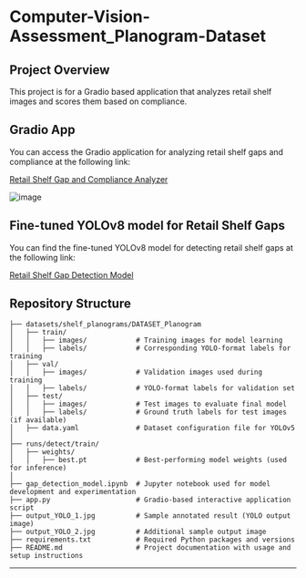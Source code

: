 # Computer-Vision-Assessment_Planogram-Dataset

## Project Overview
This project is for a Gradio based application that analyzes retail shelf images and scores them based on compliance.

## Gradio App
You can access the Gradio application for analyzing retail shelf gaps and compliance at the following link:

[Retail Shelf Gap and Compliance Analyzer](https://huggingface.co/spaces/akul-29/Retail-Shelf-Gap-and-Compliance-Analyzer)

![image](https://github.com/user-attachments/assets/457d0c8c-c856-4bb5-abf4-6911fe2ee9e9)


## Fine-tuned YOLOv8 model for Retail Shelf Gaps
You can find the fine-tuned YOLOv8 model for detecting retail shelf gaps at the following link:

[Retail Shelf Gap Detection Model](https://huggingface.co/akul-29/Retail-Shelf-Gap-Detection_Model)

## Repository Structure
```
├── datasets/shelf_planograms/DATASET_Planogram
│   ├── train/
│   │   ├── images/            # Training images for model learning
│   │   ├── labels/            # Corresponding YOLO-format labels for training
│   ├── val/
│   │   ├── images/            # Validation images used during training
│   │   ├── labels/            # YOLO-format labels for validation set
│   ├── test/
│   │   ├── images/            # Test images to evaluate final model
│   │   ├── labels/            # Ground truth labels for test images (if available)
│   ├── data.yaml              # Dataset configuration file for YOLOv5
│
├── runs/detect/train/
│   ├── weights/
│   │   ├── best.pt            # Best-performing model weights (used for inference)
│
├── gap_detection_model.ipynb  # Jupyter notebook used for model development and experimentation
├── app.py                     # Gradio-based interactive application script
├── output_YOLO_1.jpg          # Sample annotated result (YOLO output image)
├── output_YOLO_2.jpg          # Additional sample output image
├── requirements.txt           # Required Python packages and versions
├── README.md                  # Project documentation with usage and setup instructions

```

---
